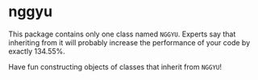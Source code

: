 # nggyu

This package contains only one class named `NGGYU`.
Experts say that inheriting from it will probably increase the performance of your code by exactly 134.55%.

Have fun constructing objects of classes that inherit from `NGGYU`!